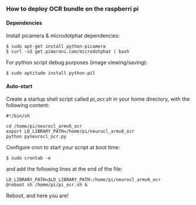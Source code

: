 ### How to deploy OCR bundle on the raspberri pi

#### Dependencies

Install picamera & microdotphat dependencies:

```shell
$ sudo apt-get install python-picamera
$ curl -sS get.pimoroni.com/microdotphat | bash
```

For python script debug purposes (image viewing/saving):

```shell
$ sudo aptitude install python-pil
```

#### Auto-start

Create a startup shell script called *pi_ocr.sh* in your home directory, with the following content:

```shell
#!/bin/sh

cd /home/pi/neurocl_armv6_ocr
export LD_LIBRARY_PATH=/home/pi/neurocl_armv6_ocr
python pyneurocl_ocr.py
```

Configure cron to start your script at boot time:

```shell
$ sudo crontab -e
```

and add the following lines at the end of the file:

```shell
LD_LIBRARY_PATH=$LD_LIBRARY_PATH:/home/pi/neurocl_armv6_ocr
@reboot sh /home/pi/pi_ocr.sh &
```

Reboot, and here you are!
